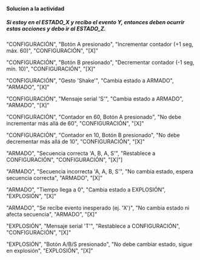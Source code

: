 #### Solucion a la actividad

##### Si estoy en el ESTADO_X y recibo el evento Y, entonces deben ocurrir estas acciones y debo ir al ESTADO_Z.

"CONFIGURACIÓN", "Botón A presionado", "Incrementar contador (+1 seg, máx. 60)", "CONFIGURACIÓN", "[X]"

"CONFIGURACIÓN", "Botón B presionado", "Decrementar contador (-1 seg, mín. 10)", "CONFIGURACIÓN", "[X]"

"CONFIGURACIÓN", "Gesto 'Shake'", "Cambia estado a ARMADO", "ARMADO", "[X]"

"CONFIGURACIÓN", "Mensaje serial 'S'", "Cambia estado a ARMADO", "ARMADO", "[X]"

"CONFIGURACIÓN", "Contador en 60, Botón A presionado", "No debe incrementar más allá de 60", "CONFIGURACIÓN", "[X]"

"CONFIGURACIÓN", "Contador en 10, Botón B presionado", "No debe decrementar más allá de 10", "CONFIGURACIÓN", "[X]"

"ARMADO", "Secuencia correcta 'A, B, A, S'", "Restablece a CONFIGURACIÓN", "CONFIGURACIÓN", "[X]"]

"ARMADO", "Secuencia incorrecta 'A, A, B, S'", "No cambia estado, espera secuencia correcta", "ARMADO", "[X]"

"ARMADO", "Tiempo llega a 0", "Cambia estado a EXPLOSIÓN", "EXPLOSIÓN", "[X]"

"ARMADO", "Se recibe evento inesperado (ej. 'X')", "No cambia estado ni afecta secuencia", "ARMADO", "[X]"

"EXPLOSIÓN", "Mensaje serial 'T'", "Restablece a CONFIGURACIÓN", "CONFIGURACIÓN", "[X]"

"EXPLOSIÓN", "Botón A/B/S presionado", "No debe cambiar estado, sigue en explosión", "EXPLOSIÓN", "[X]"
